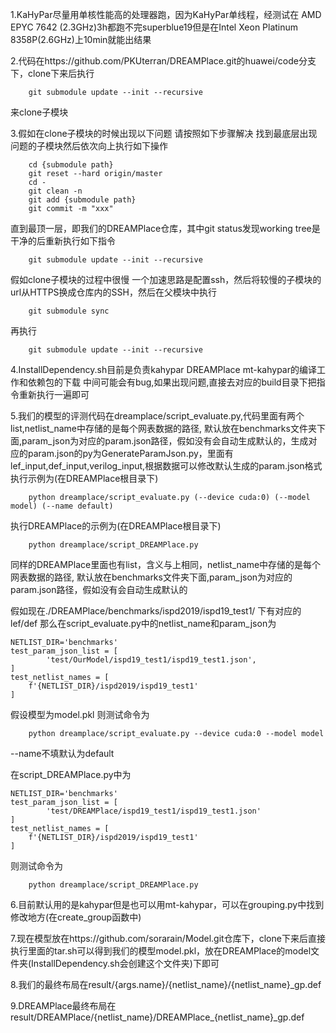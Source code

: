 1.KaHyPar尽量用单核性能高的处理器跑，因为KaHyPar单线程，经测试在 AMD EPYC 7642 (2.3GHz)3h都跑不完superblue19但是在Intel Xeon Platinum 8358P(2.6GHz)上10min就能出结果


2.代码在https://github.com/PKUterran/DREAMPlace.git的huawei/code分支下，clone下来后执行
```
    git submodule update --init --recursive
```
来clone子模块


3.假如在clone子模块的时候出现以下问题
请按照如下步骤解决
找到最底层出现问题的子模块然后依次向上执行如下操作
```
    cd {submodule path}
    git reset --hard origin/master
    cd -
    git clean -n
    git add {submodule path}
    git commit -m "xxx"
```
直到最顶一层，即我们的DREAMPlace仓库，其中git status发现working tree是干净的后重新执行如下指令
```
    git submodule update --init --recursive
```
假如clone子模块的过程中很慢
一个加速思路是配置ssh，然后将较慢的子模块的url从HTTPS换成仓库内的SSH，然后在父模块中执行
```
    git submodule sync
```
再执行
```
    git submodule update --init --recursive
```


4.InstallDependency.sh目前是负责kahypar DREAMPlace mt-kahypar的编译工作和依赖包的下载
中间可能会有bug,如果出现问题,直接去对应的build目录下把指令重新执行一遍即可


5.我们的模型的评测代码在dreamplace/script_evaluate.py,代码里面有两个list,netlist_name中存储的是每个网表数据的路径,
默认放在benchmarks文件夹下面,param_json为对应的param.json路径，假如没有会自动生成默认的，生成对应的param.json的py为GenerateParamJson.py，里面有lef_input,def_input,verilog_input,根据数据可以修改默认生成的param.json格式
执行示例为(在DREAMPlace根目录下)
```
    python dreamplace/script_evaluate.py (--device cuda:0) (--model model) (--name default)
```

执行DREAMPlace的示例为(在DREAMPlace根目录下)
```
    python dreamplace/script_DREAMPlace.py
```

同样的DREAMPlace里面也有list，含义与上相同，netlist_name中存储的是每个网表数据的路径,
默认放在benchmarks文件夹下面,param_json为对应的param.json路径，假如没有会自动生成默认的

假如现在./DREAMPlace/benchmarks/ispd2019/ispd19_test1/ 下有对应的lef/def
那么在script_evaluate.py中的netlist_name和param_json为

```
NETLIST_DIR='benchmarks'
test_param_json_list = [
        'test/OurModel/ispd19_test1/ispd19_test1.json',
]
test_netlist_names = [
    f'{NETLIST_DIR}/ispd2019/ispd19_test1'
]
```
假设模型为model.pkl
则测试命令为
```
    python dreamplace/script_evaluate.py --device cuda:0 --model model
```
--name不填默认为default

在script_DREAMPlace.py中为

```
NETLIST_DIR='benchmarks'
test_param_json_list = [
        'test/DREAMPlace/ispd19_test1/ispd19_test1.json'
]
test_netlist_names = [
    f'{NETLIST_DIR}/ispd2019/ispd19_test1'
]
```
则测试命令为
```
    python dreamplace/script_DREAMPlace.py
```

6.目前默认用的是kahypar但是也可以用mt-kahypar，可以在grouping.py中找到修改地方(在create_group函数中)

7.现在模型放在https://github.com/sorarain/Model.git仓库下，clone下来后直接执行里面的tar.sh可以得到我们的模型model.pkl，放在DREAMPlace的model文件夹(InstallDependency.sh会创建这个文件夹)下即可

8.我们的最终布局在result/{args.name}/{netlist_name}/{netlist_name}_gp.def

9.DREAMPlace最终布局在result/DREAMPlace/{netlist_name}/DREAMPlace_{netlist_name}_gp.def